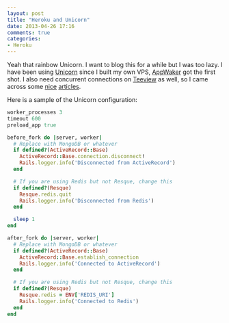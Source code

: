 ```yaml
---
layout: post
title: "Heroku and Unicorn"
date: 2013-04-26 17:16
comments: true
categories:
- Heroku
---
```


Yeah that rainbow Unicorn. I want to blog this for a while but I was too lazy.
I have been using [Unicorn](http://unicorn.bogomips.org/) since I built
my own VPS, [AppWaker](http://appwaker-vps.phatograph.com/) got the first shot.
I also need concurrent connections on [Teeview](http://teeview.phatograph.com/)
as well, so I came across some [nice](http://blog.codeship.io/2012/05/06/Unicorn-on-Heroku.html)
[articles](https://blog.heroku.com/archives/2013/2/27/unicorn_rails).

Here is a sample of the Unicorn configuration:

``` ruby
worker_processes 3
timeout 600
preload_app true

before_fork do |server, worker|
  # Replace with MongoDB or whatever
  if defined?(ActiveRecord::Base)
    ActiveRecord::Base.connection.disconnect!
    Rails.logger.info('Disconnected from ActiveRecord')
  end

  # If you are using Redis but not Resque, change this
  if defined?(Resque)
    Resque.redis.quit
    Rails.logger.info('Disconnected from Redis')
  end

  sleep 1
end

after_fork do |server, worker|
  # Replace with MongoDB or whatever
  if defined?(ActiveRecord::Base)
    ActiveRecord::Base.establish_connection
    Rails.logger.info('Connected to ActiveRecord')
  end

  # If you are using Redis but not Resque, change this
  if defined?(Resque)
    Resque.redis = ENV['REDIS_URI']
    Rails.logger.info('Connected to Redis')
  end
end
```